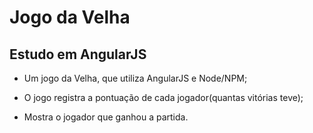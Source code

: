 # Jogo da Velha

## Estudo em AngularJS

- Um jogo da Velha, que utiliza AngularJS e Node/NPM;

- O jogo registra a pontuação de cada jogador(quantas vitórias teve);

- Mostra o jogador que ganhou a partida.
